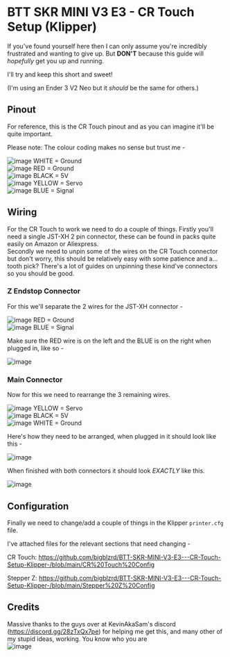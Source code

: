 # BTT SKR MINI V3 E3 - CR Touch Setup (Klipper)

If you've found yourself here then I can only assume you're incredibly frustrated and wanting to give up. But **DON'T** because this guide will *hopefully* get you up and running. 

I'll try and keep this short and sweet!

(I'm using an Ender 3 V2 Neo but it *should* be the same for others.)

## Pinout

For reference, this is the CR Touch pinout and as you can imagine it'll be quite important. 

Please note: The colour coding makes no sense but trust me - 

![image](https://github.com/bigblzrd/BTT-SKR-MINI-V3-E3---CR-Touch-Setup-Klipper-/assets/134751053/f4c2c843-7979-4acc-a02b-c74af969470c) WHITE = Ground  
![image](https://github.com/bigblzrd/BTT-SKR-MINI-V3-E3---CR-Touch-Setup-Klipper-/assets/134751053/58308e43-35c3-4770-810c-da64e46bb791) RED = Ground  
![image](https://github.com/bigblzrd/BTT-SKR-MINI-V3-E3---CR-Touch-Setup-Klipper-/assets/134751053/4ea4303e-fda3-46a3-aafb-e5b9d160b6a9) BLACK = 5V  
![image](https://github.com/bigblzrd/BTT-SKR-MINI-V3-E3---CR-Touch-Setup-Klipper-/assets/134751053/f3c3e8c4-372b-4b67-a891-1c52cd19b874) YELLOW = Servo  
![image](https://github.com/bigblzrd/BTT-SKR-MINI-V3-E3---CR-Touch-Setup-Klipper-/assets/134751053/c0b31637-9718-47fb-a959-56ccca1bc30f) BLUE = Signal  

## Wiring

For the CR Touch to work we need to do a couple of things. Firstly you'll need a single JST-XH 2 pin connector, these can be found in packs quite easily on Amazon or Aliexpress.  
Secondly we need to unpin some of the wires on the CR Touch connector but don't worry, this should be relatively easy with some patience and a... tooth pick? There's a lot of guides on unpinning these kind've connectors so you should be good.

### Z Endstop Connector

For this we'll separate the 2 wires for the JST-XH connector -  

![image](https://github.com/bigblzrd/BTT-SKR-MINI-V3-E3---CR-Touch-Setup-Klipper-/assets/134751053/58308e43-35c3-4770-810c-da64e46bb791) RED = Ground  
![image](https://github.com/bigblzrd/BTT-SKR-MINI-V3-E3---CR-Touch-Setup-Klipper-/assets/134751053/c0b31637-9718-47fb-a959-56ccca1bc30f) BLUE = Signal  

Make sure the RED wire is on the left and the BLUE is on the right when plugged in, like so -  

![image](https://github.com/bigblzrd/BTT-SKR-MINI-V3-E3---CR-Touch-Setup-Klipper-/assets/134751053/6133e1f3-6746-40fc-8393-00f1cf997c66)


### Main Connector

Now for this we need to rearrange the 3 remaining wires.

![image](https://github.com/bigblzrd/BTT-SKR-MINI-V3-E3---CR-Touch-Setup-Klipper-/assets/134751053/f3c3e8c4-372b-4b67-a891-1c52cd19b874) YELLOW = Servo  
![image](https://github.com/bigblzrd/BTT-SKR-MINI-V3-E3---CR-Touch-Setup-Klipper-/assets/134751053/4ea4303e-fda3-46a3-aafb-e5b9d160b6a9) BLACK = 5V  
![image](https://github.com/bigblzrd/BTT-SKR-MINI-V3-E3---CR-Touch-Setup-Klipper-/assets/134751053/f4c2c843-7979-4acc-a02b-c74af969470c) WHITE = Ground  

Here's how they need to be arranged, when plugged in it should look like this -  

![image](https://github.com/bigblzrd/BTT-SKR-MINI-V3-E3---CR-Touch-Setup-Klipper-/assets/134751053/32d6e3dc-be6e-4973-8480-49eb9267ca42)


When finished with both connectors it should look *EXACTLY* like this.

![image](https://github.com/bigblzrd/BTT-SKR-MINI-V3-E3---CR-Touch-Setup-Klipper-/assets/134751053/8b8465d2-3b7f-42b4-85e0-e8de64ae6382)



## Configuration

Finally we need to change/add a couple of things in the Klipper `printer.cfg` file.  

  
I've attached files for the relevant sections that need changing - 

CR Touch:
https://github.com/bigblzrd/BTT-SKR-MINI-V3-E3---CR-Touch-Setup-Klipper-/blob/main/CR%20Touch%20Config  

Stepper Z:
https://github.com/bigblzrd/BTT-SKR-MINI-V3-E3---CR-Touch-Setup-Klipper-/blob/main/Stepper%20Z%20Config  

## Credits

Massive thanks to the guys over at KevinAkaSam's discord (https://discord.gg/28zTxQx7pe) for helping me get this, and many other of my stupid ideas, working. You know who you are  
![image](https://github.com/bigblzrd/BTT-SKR-MINI-V3-E3---CR-Touch-Setup-Klipper-/assets/134751053/c811b55f-732c-49f6-8b78-79326a92add0)


